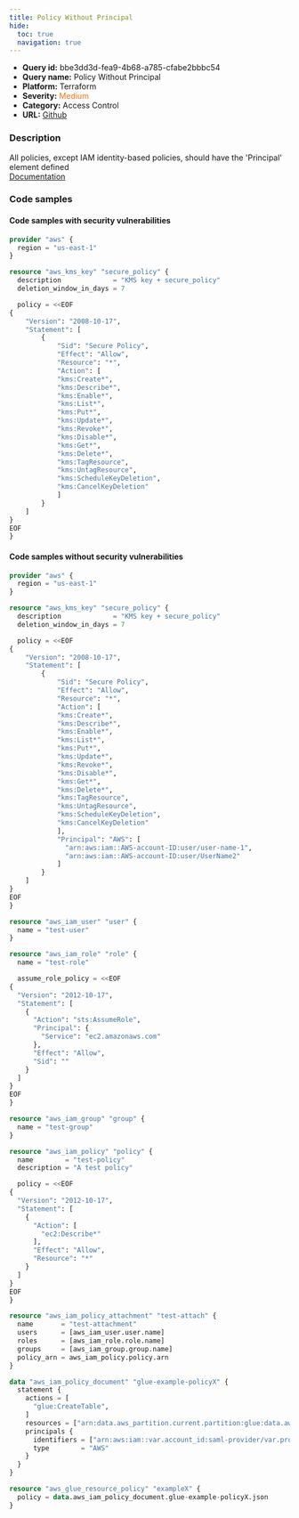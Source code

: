 ```yaml
---
title: Policy Without Principal
hide:
  toc: true
  navigation: true
---
```


<style>
  .highlight .hll {
    background-color: #ff171742;
  }
  .md-content {
    max-width: 1100px;
    margin: 0 auto;
  }
</style>

-   **Query id:** bbe3dd3d-fea9-4b68-a785-cfabe2bbbc54
-   **Query name:** Policy Without Principal
-   **Platform:** Terraform
-   **Severity:** <span style="color:#ff7213">Medium</span>
-   **Category:** Access Control
-   **URL:** [Github](https://github.com/Checkmarx/kics/tree/master/assets/queries/terraform/aws/policy_without_principal)

### Description
All policies, except IAM identity-based policies, should have the 'Principal' element defined<br>
[Documentation](https://docs.aws.amazon.com/IAM/latest/UserGuide/reference_policies_elements_principal.html)

### Code samples
#### Code samples with security vulnerabilities
```tf title="Positive test num. 1 - tf file" hl_lines="9"
provider "aws" {
  region = "us-east-1"
}

resource "aws_kms_key" "secure_policy" {
  description             = "KMS key + secure_policy"
  deletion_window_in_days = 7

  policy = <<EOF
{
    "Version": "2008-10-17",
    "Statement": [
        {
            "Sid": "Secure Policy",
            "Effect": "Allow",
            "Resource": "*",
            "Action": [
            "kms:Create*",
            "kms:Describe*",
            "kms:Enable*",
            "kms:List*",
            "kms:Put*",
            "kms:Update*",
            "kms:Revoke*",
            "kms:Disable*",
            "kms:Get*",
            "kms:Delete*",
            "kms:TagResource",
            "kms:UntagResource",
            "kms:ScheduleKeyDeletion",
            "kms:CancelKeyDeletion"
            ]
        }
    ]
}
EOF
}

```


#### Code samples without security vulnerabilities
```tf title="Negative test num. 1 - tf file"
provider "aws" {
  region = "us-east-1"
}

resource "aws_kms_key" "secure_policy" {
  description             = "KMS key + secure_policy"
  deletion_window_in_days = 7

  policy = <<EOF
{
    "Version": "2008-10-17",
    "Statement": [
        {
            "Sid": "Secure Policy",
            "Effect": "Allow",
            "Resource": "*",
            "Action": [
            "kms:Create*",
            "kms:Describe*",
            "kms:Enable*",
            "kms:List*",
            "kms:Put*",
            "kms:Update*",
            "kms:Revoke*",
            "kms:Disable*",
            "kms:Get*",
            "kms:Delete*",
            "kms:TagResource",
            "kms:UntagResource",
            "kms:ScheduleKeyDeletion",
            "kms:CancelKeyDeletion"
            ],
            "Principal": "AWS": [
              "arn:aws:iam::AWS-account-ID:user/user-name-1",
              "arn:aws:iam::AWS-account-ID:user/UserName2"
            ]
        }
    ]
}
EOF
}

```
```tf title="Negative test num. 2 - tf file"
resource "aws_iam_user" "user" {
  name = "test-user"
}

resource "aws_iam_role" "role" {
  name = "test-role"

  assume_role_policy = <<EOF
{
  "Version": "2012-10-17",
  "Statement": [
    {
      "Action": "sts:AssumeRole",
      "Principal": {
        "Service": "ec2.amazonaws.com"
      },
      "Effect": "Allow",
      "Sid": ""
    }
  ]
}
EOF
}

resource "aws_iam_group" "group" {
  name = "test-group"
}

resource "aws_iam_policy" "policy" {
  name        = "test-policy"
  description = "A test policy"

  policy = <<EOF
{
  "Version": "2012-10-17",
  "Statement": [
    {
      "Action": [
        "ec2:Describe*"
      ],
      "Effect": "Allow",
      "Resource": "*"
    }
  ]
}
EOF
}

resource "aws_iam_policy_attachment" "test-attach" {
  name       = "test-attachment"
  users      = [aws_iam_user.user.name]
  roles      = [aws_iam_role.role.name]
  groups     = [aws_iam_group.group.name]
  policy_arn = aws_iam_policy.policy.arn
}

```
```tf title="Negative test num. 3 - tf file"
data "aws_iam_policy_document" "glue-example-policyX" {
  statement {
    actions = [
      "glue:CreateTable",
    ]
    resources = ["arn:data.aws_partition.current.partition:glue:data.aws_region.current.name:data.aws_caller_identity.current.account_id:*"]
    principals {
      identifiers = ["arn:aws:iam::var.account_id:saml-provider/var.provider_name"]
      type        = "AWS"
    }
  }
}

resource "aws_glue_resource_policy" "exampleX" {
  policy = data.aws_iam_policy_document.glue-example-policyX.json
}

```
